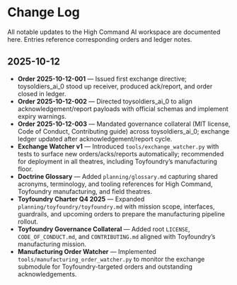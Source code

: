 # Change Log

All notable updates to the High Command AI workspace are documented here. Entries reference corresponding orders and ledger notes.

## 2025-10-12

- **Order 2025-10-12-001** — Issued first exchange directive; toysoldiers_ai_0 stood up receiver, produced ack/report, and order closed in ledger.
- **Order 2025-10-12-002** — Directed toysoldiers_ai_0 to align acknowledgement/report payloads with official schemas and implement expiry warnings.
- **Order 2025-10-12-003** — Mandated governance collateral (MIT license, Code of Conduct, Contributing guide) across toysoldiers_ai_0; exchange ledger updated after acknowledgement/report cycle.
- **Exchange Watcher v1** — Introduced `tools/exchange_watcher.py` with tests to surface new orders/acks/reports automatically; recommended for deployment in all theatres, including Toyfoundry’s manufacturing floor.
- **Doctrine Glossary** — Added `planning/glossary.md` capturing shared acronyms, terminology, and tooling references for High Command, Toyfoundry manufacturing, and field theatres.
- **Toyfoundry Charter Q4 2025** — Expanded `planning/toyfoundry/toyfoundry.md` with mission scope, interfaces, guardrails, and upcoming orders to prepare the manufacturing pipeline rollout.
- **Toyfoundry Governance Collateral** — Added root `LICENSE`, `CODE_OF_CONDUCT.md`, and `CONTRIBUTING.md` aligned with Toyfoundry’s manufacturing mission.
- **Manufacturing Order Watcher** — Implemented `tools/manufacturing_order_watcher.py` to monitor the exchange submodule for Toyfoundry-targeted orders and outstanding acknowledgements.

